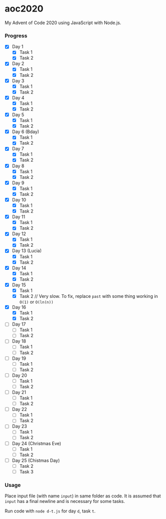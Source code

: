 # aoc2020

My Advent of Code 2020 using JavaScript with Node.js.

### Progress

- [x] Day 1
  - [x] Task 1
  - [x] Task 2
- [x] Day 2
  - [x] Task 1
  - [x] Task 2
- [x] Day 3
  - [x] Task 1
  - [x] Task 2
- [x] Day 4
  - [x] Task 1
  - [x] Task 2
- [x] Day 5
  - [x] Task 1
  - [x] Task 2
- [x] Day 6 (Bday)
  - [x] Task 1
  - [x] Task 2
- [x] Day 7
  - [x] Task 1
  - [x] Task 2
- [x] Day 8
  - [x] Task 1
  - [x] Task 2
- [x] Day 9
  - [x] Task 1
  - [x] Task 2
- [x] Day 10
  - [x] Task 1
  - [x] Task 2
- [x] Day 11
  - [x] Task 1
  - [x] Task 2
- [x] Day 12
  - [x] Task 1
  - [x] Task 2
- [x] Day 13 (Lucia)
  - [x] Task 1
  - [x] Task 2
- [x] Day 14
  - [x] Task 1
  - [x] Task 2
- [x] Day 15
  - [x] Task 1
  - [x] Task 2 // Very slow. To fix, replace `past` with some thing working in `O(1)` or `O(ln(n))`
- [x] Day 16
  - [x] Task 1
  - [x] Task 2
- [ ] Day 17
  - [ ] Task 1
  - [ ] Task 2
- [ ] Day 18
  - [ ] Task 1
  - [ ] Task 2
- [ ] Day 19
  - [ ] Task 1
  - [ ] Task 2
- [ ] Day 20
  - [ ] Task 1
  - [ ] Task 2
- [ ] Day 21
  - [ ] Task 1
  - [ ] Task 2
- [ ] Day 22
  - [ ] Task 1
  - [ ] Task 2
- [ ] Day 23
  - [ ] Task 1
  - [ ] Task 2
- [ ] Day 24 (Christmas Eve)
  - [ ] Task 1
  - [ ] Task 2
- [ ] Day 25 (Chistmas Day)
  - [ ] Task 2
  - [ ] Task 3

### Usage

Place input file (with name `input`) in same folder as code. It is assumed that `input` has a final newline and is necessary for some tasks.

Run code with `node d-t.js` for day `d`, task `t`.
